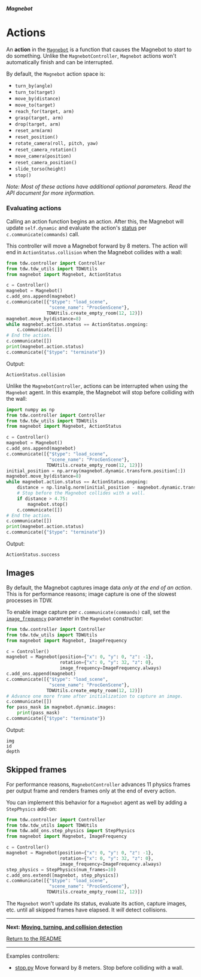 ##### Magnebot

# Actions

An **action** in the [`Magnebot`](../../api/magnebot.md) is a function that causes the Magnebot to *start* to do something. Unlike the `MagnebotController`, `Magnebot` actions won't automatically finish and can be interrupted.

By default, the `Magnebot` action space is: 

- `turn_by(angle)`
- `turn_to(target)`
- `move_by(distance)`
- `move_to(target)`
- `reach_for(target, arm)`
- `grasp(target, arm)`
- `drop(target, arm)`
- `reset_arm(arm)`
- `reset_position()`
- `rotate_camera(roll, pitch, yaw)`
- `reset_camera_rotation()`
- `move_camera(position)`
- `reset_camera_position()`
- `slide_torso(height)`
- `stop()`

*Note:  Most of these actions have additional optional parameters. Read the API document for more information.*

### Evaluating actions

Calling an action function begins an action. After this, the Magnebot will update `self.dynamic` and evaluate the action's [status](../../api/action_status.md) per `c.communicate(commands)` call.

This controller will move a Magnebot forward by 8 meters. The action will end in `ActionStatus.collision` when the Magnebot collides with a wall:

```python
from tdw.controller import Controller
from tdw.tdw_utils import TDWUtils
from magnebot import Magnebot, ActionStatus

c = Controller()
magnebot = Magnebot()
c.add_ons.append(magnebot)
c.communicate([{"$type": "load_scene",
                "scene_name": "ProcGenScene"},
               TDWUtils.create_empty_room(12, 12)])
magnebot.move_by(distance=8)
while magnebot.action.status == ActionStatus.ongoing:
    c.communicate([])
# End the action.
c.communicate([])
print(magnebot.action.status)
c.communicate({"$type": "terminate"})
```

Output:

```
ActionStatus.collision
```

Unlike the `MagnebotController`, actions can be interrupted when using the `Magnebot` agent. In this example, the Magnebot will stop before colliding with the wall:

```python
import numpy as np
from tdw.controller import Controller
from tdw.tdw_utils import TDWUtils
from magnebot import Magnebot, ActionStatus

c = Controller()
magnebot = Magnebot()
c.add_ons.append(magnebot)
c.communicate([{"$type": "load_scene",
                "scene_name": "ProcGenScene"},
               TDWUtils.create_empty_room(12, 12)])
initial_position = np.array(magnebot.dynamic.transform.position[:])
magnebot.move_by(distance=8)
while magnebot.action.status == ActionStatus.ongoing:
    distance = np.linalg.norm(initial_position - magnebot.dynamic.transform.position)
    # Stop before the Magnebot collides with a wall.
    if distance > 4.75:
        magnebot.stop()
    c.communicate([])
# End the action.
c.communicate([])
print(magnebot.action.status)
c.communicate({"$type": "terminate"})
```

Output:

```
ActionStatus.success
```

## Images

By default, the Magnebot captures image data *only at the end of an action*. This is for performance reasons; image capture is one of the slowest processes in TDW.

To enable image capture per `c.communicate(commands)` call, set the [`image_frequency`](../../api/image_frequency.md) parameter in the `Magnebot` constructor:

```python
from tdw.controller import Controller
from tdw.tdw_utils import TDWUtils
from magnebot import Magnebot, ImageFrequency

c = Controller()
magnebot = Magnebot(position={"x": 0, "y": 0, "z": -1},
                    rotation={"x": 0, "y": 32, "z": 0},
                    image_frequency=ImageFrequency.always)
c.add_ons.append(magnebot)
c.communicate([{"$type": "load_scene",
                "scene_name": "ProcGenScene"},
               TDWUtils.create_empty_room(12, 12)])
# Advance one more frame after initialization to capture an image.
c.communicate([])
for pass_mask in magnebot.dynamic.images:
    print(pass_mask)
c.communicate({"$type": "terminate"})
```

Output:

```
img
id
depth
```

## Skipped frames

For performance reasons, `MagnebotController` advances 11 physics frames per output frame and renders frames only at the end of every action.

You can implement this behavior for a `Magnebot` agent as well by adding a `StepPhysics` add-on:

```python
from tdw.controller import Controller
from tdw.tdw_utils import TDWUtils
from tdw.add_ons.step_physics import StepPhysics
from magnebot import Magnebot, ImageFrequency

c = Controller()
magnebot = Magnebot(position={"x": 0, "y": 0, "z": -1},
                    rotation={"x": 0, "y": 32, "z": 0},
                    image_frequency=ImageFrequency.always)
step_physics = StepPhysics(num_frames=10)
c.add_ons.extend([magnebot, step_physics])
c.communicate([{"$type": "load_scene",
                "scene_name": "ProcGenScene"},
               TDWUtils.create_empty_room(12, 12)])
```

The `Magnebot` won't update its status, evaluate its action, capture images, etc. until all skipped frames have elapsed. It *will* detect collisions.

***

**Next: [Moving, turning, and collision detection](movement.md)**

[Return to the README](../../../README.md)

***

Examples controllers:

- [stop.py](https://github.com/alters-mit/magnebot/blob/main/controllers/examples/magnebot/stop.py) Move forward by 8 meters. Stop before colliding with a wall.
